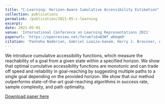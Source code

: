 ```yaml
---
title: "C-Learning: Horizon-Aware Cumulative Accessibility Estimation"
collection: publications
permalink: /publication/2021-05-c-learning
excerpt: 
date: 2021-05-01
venue: 'International Conference on Learning Representations 2021'
paperurl: 'https://openreview.net/forum?id=W3Wf_wKmqm9'
citation: 'Panteha Naderian, Gabriel Loaiza-Ganem, Harry J. Braviner, Anthony L. Caterini, Jesse C. Cresswell, Tong Li, Animesh Garg. C-Learning: Horizon-Aware Cumulative Accessibility Estimation. International Conference on Learning Representations, 2021'
---
```

We introduce cumulative accessibility functions, which measure the reachability of a goal from a given state within a specified horizon. We show that optimal cumulative accessibility functions are monotonic and can trade off speed and reliability in goal-reaching by suggesting multiple paths to a single goal depending on the provided horizon. We show that our method outperforms state-of-the-art goal-reaching algorithms in success rate, sample complexity, and path optimality. 

[Download paper here](https://openreview.net/pdf?id=W3Wf_wKmqm9)